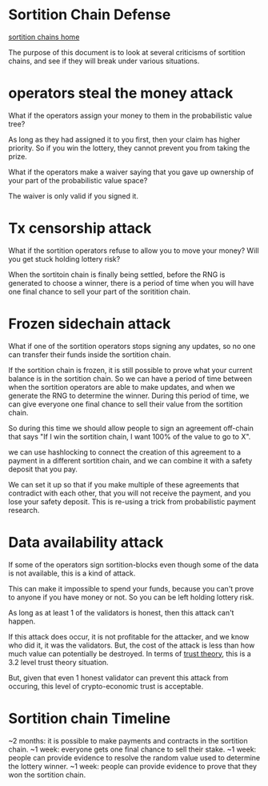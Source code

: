 Sortition Chain Defense
=============

[sortition chains home](./sortition_chains.md)


The purpose of this document is to look at several criticisms of sortition chains, and see if they will break under various situations.

operators steal the money attack
===========

What if the operators assign your money to them in the probabilistic value tree?

As long as they had assigned it to you first, then your claim has higher priority. So if you win the lottery, they cannot prevent you from taking the prize.

What if the operators make a waiver saying that you gave up ownership of your part of the probabilistic value space?

The waiver is only valid if you signed it.

Tx censorship attack
===========

What if the sortition operators refuse to allow you to move your money? Will you get stuck holding lottery risk?

When the sortitoin chain is finally being settled, before the RNG is generated to choose a winner, there is a period of time when you will have one final chance to sell your part of the soritition chain.

Frozen sidechain attack
===========

What if one of the sortition operators stops signing any updates, so no one can transfer their funds inside the sortition chain.

If the sortition chain is frozen, it is still possible to prove what your current balance is in the sortition chain. So we can have a period of time between when the sortition operators are able to make updates, and when we generate the RNG to determine the winner.
During this period of time, we can give everyone one final chance to sell their value from the sortition chain.

So during this time we should allow people to sign an agreement off-chain that says "If I win the sortition chain, I want 100% of the value to go to X".

we can use hashlocking to connect the creation of this agreement to a payment in a different sortition chain, and we can combine it with a safety deposit that you pay.

We can set it up so that if you make multiple of these agreements that contradict with each other, that you will not receive the payment, and you lose your safety deposit.
This is re-using a trick from probabilistic payment research.

Data availability attack
==========

If some of the operators sign sortition-blocks even though some of the data is not available, this is a kind of attack.

This can make it impossible to spend your funds, because you can't prove to anyone if you have money or not. So you can be left holding lottery risk.

As long as at least 1 of the validators is honest, then this attack can't happen.

If this attack does occur, it is not profitable for the attacker, and we know who did it, it was the validators.
But, the cost of the attack is less than how much value can potentially be destroyed.
In terms of [trust theory](basics/trust_theory.md), this is a 3.2 level trust theory situation.

But, given that even 1 honest validator can prevent this attack from occuring, this level of crypto-economic trust is acceptable.


Sortition chain Timeline
===========

~2 months: it is possible to make payments and contracts in the sortition chain.
~1 week: everyone gets one final chance to sell their stake.
~1 week: people can provide evidence to resolve the random value used to determine the lottery winner.
~1 week: people can provide evidence to prove that they won the sortition chain.



